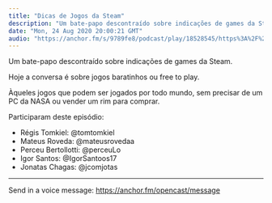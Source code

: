```yaml
---
title: "Dicas de Jogos da Steam"
description: "Um bate-papo descontraído sobre indicações de games da Steam. Hoje a conversa é sobre jogos baratinhos ou free to play. Àqueles jogos que podem ser jo..."
date: "Mon, 24 Aug 2020 20:00:21 GMT"
audio: "https://anchor.fm/s/9789fe8/podcast/play/18528545/https%3A%2F%2Fd3ctxlq1ktw2nl.cloudfront.net%2Fstaging%2F2020-7-24%2Fee4ae9ac-d653-7148-8ccf-2d696dab9ff1.mp3"
---
```


Um bate-papo descontraído sobre indicações de games da Steam.


Hoje a conversa é sobre jogos baratinhos ou free to play.


Àqueles jogos que podem ser jogados por todo mundo, sem precisar de um PC da NASA ou vender um rim para comprar.






Participaram deste episódio:


* Régis Tomkiel: @tomtomkiel
* Mateus Roveda: @mateusrovedaa
* Perceu Bertollotti: @perceuLo
* Igor Santos: @IgorSantoos17
* Jonatas Chagas: @jcomjotas



--- 

Send in a voice message: https://anchor.fm/opencast/message